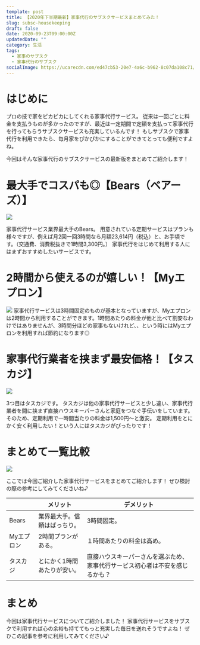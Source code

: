 ```yaml
---
template: post
title: 【2020年下半期最新】家事代行のサブスクサービスまとめてみた！
slug: subsc-housekeeping
draft: false
date: 2020-09-23T09:00:00Z
updatedDate: ""
category: 生活
tags:
  - 家事のサブスク
  - 家事代行のサブスク
socialImage: https://ucarecdn.com/ed47cb53-20e7-4a6c-b962-8c07da108c71/
---
```


# はじめに
プロの技で家をピカピカにしてくれる家事代行サービス。
従来は一回ごとに料金を支払うものが多かったのですが、最近は一定期間で定額を支払って家事代行を行ってもらうサブスクサービスも充実しているんです！
もしサブスクで家事代行を利用できたら、毎月家をぴかぴかにすることができてとっても便利ですよね。

今回はそんな家事代行のサブスクサービスの最新版をまとめてご紹介します！


# 最大手でコスパも◎【Bears（ベアーズ）】
![](https://ucarecdn.com/4c323386-7492-43aa-9653-c0b6212f369c/)

家事代行サービス業界最大手のBears。
用意されている定期サービスはプランも様々ですが、例えば月2回一回3時間なら月額23,614円（税込）と、お手頃です。（交通費、消費税抜きで1時間3,300円。）
家事代行をはじめて利用する人にはまずおすすめしたいサービスです。

# 2時間から使えるのが嬉しい！【Myエプロン】
![](https://ucarecdn.com/e525205a-035e-467c-ad8b-577ac9c99a01/)
家事代行サービスは3時間固定のものが基本となっていますが、Myエプロンは2時間から利用することができます。1時間あたりの料金が他と比べて割安なわけではありませんが、3時間分ほどの家事もないけれど、、という時にはMyエプロンを利用すれば節約になります◎

# 家事代行業者を挟まず最安価格！【タスカジ】
![](https://ucarecdn.com/43e9490b-23c1-4683-b7cc-f517b7f4490c/)

3つ目はタスカジです。
タスカジは他の家事代行サービスと少し違い、家事代行業者を間に挟まず直接ハウスキーパーさんと家庭をつなぐ手伝いをしています。
そのため、定期利用で一時間当たりの料金は1,500円～と激安。
定期利用をとにかく安く利用したい！という人にはタスカジがぴったりです！

# まとめて一覧比較
![](https://ucarecdn.com/d48070da-ab90-4b1b-8882-71bb7c86123d/)

ここでは今回ご紹介した家事代行サービスをまとめてご紹介します！
ぜひ検討の際の参考にしてみてくださいね♪

|  | メリット | デメリット |
| --- | --- | --- |
| Bears | 業界最大手。信頼はばっちり。 | 3時間固定。<br> |
| Myエプロン | 2時間プランがある。 | １時間あたりの料金は高め。 |
| タスカジ | とにかく1時間あたりが安い。 | 直接ハウスキーパーさんを選ぶため、家事代行サービス初心者は不安を感じるかも？ |


# まとめ
今回は家事代行サービスについてご紹介しました！
家事代行サービスをサブスクで利用すれば心の余裕も持ててもっと充実した毎日を送れそうですよね！
ぜひこの記事を参考に利用してみてください♪


